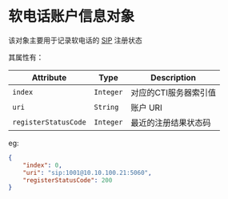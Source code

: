 # 软电话账户信息对象

该对象主要用于记录软电话的 [SIP][] 注册状态

其属性有：

|      Attribute       |   Type    |      Description      |
| -------------------- | --------- | --------------------- |
| `index`              | `Integer` | 对应的CTI服务器索引值 |
| `uri`                | `String`  | 账户 URI              |
| `registerStatusCode` | `Integer` | 最近的注册结果状态码  |

eg:

```json
{
    "index": 0,
    "uri": "sip:1001@10.10.100.21:5060",
    "registerStatusCode": 200
}
```

[SIP]: https://datatracker.ietf.org/doc/html/rfc3261 "Session Initiation Protocol"
